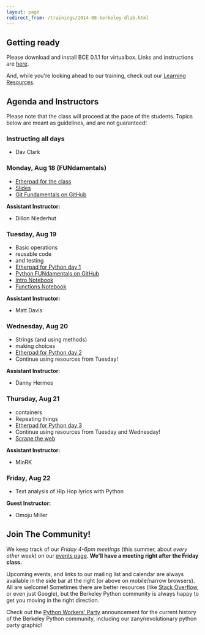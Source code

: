 ```yaml
---
layout: page
redirect_from: /trainings/2014-08-berkeley-dlab.html
---
```

<!-- title: Berkeley D-Lab -- Aug 2014 -->

## Getting ready

Please download and install BCE 0.1.1 for virtualbox. Links and instructions are
[here](http://collaboratool.berkeley.edu/using-virtualbox.html).

And, while you're looking ahead to our training, check out our [Learning
Resources](learning_resources.html).

## Agenda and Instructors

Please note that the class will proceed at the pace of the students. Topics
below are meant as guidelines, and are not guaranteed!

### Instructing all days

 - Dav Clark

### Monday, Aug 18 (FUNdamentals)

 - [Etherpad for the class](https://etherpad.mozilla.org/dlab-pro-fun-08-2014)
 - [Slides](https://docs.google.com/presentation/d/1RwrP4171VsgA-cj4p9h5bfOgZ4xWzH4Op_RlXqBgIss/edit?usp=sharing)
 - [Git Fundamentals on GitHub](https://github.com/dlab-berkeley/git-fundamentals)

**Assistant Instructor:**

 - Dillon Niederhut

### Tuesday, Aug 19

 - Basic operations
 - reusable code
 - and testing
 - [Etherpad for Python day 1](https://etherpad.mozilla.org/dlab-py-fun-day1-08-2014)
 - [Python FUNdamentals on GitHub](https://github.com/dlab-berkeley/python-fundamentals)
 - [Intro Notebook](https://github.com/dlab-berkeley/python-fundamentals/blob/master/cheat-sheets/01-Intro.ipynb)
 - [Functions Notebook](https://github.com/dlab-berkeley/python-fundamentals/blob/master/cheat-sheets/02-Functions%20and%20Using%20Modules.ipynb)

**Assistant Instructor:**

 - Matt Davis

### Wednesday, Aug 20

 - Strings (and using methods)
 - making choices
 - [Etherpad for Python day 2](https://etherpad.mozilla.org/dlab-py-fun-day1-08-2014)
 - Continue using resources from Tuesday!

**Assistant Instructor:**

 - Danny Hermes

### Thursday, Aug 21

 - containers
 - Repeating things
 - [Etherpad for Python day 3](https://etherpad.mozilla.org/dlab-py-fun-day1-08-2014)
 - Continue using resources from Tuesday and Wednesday!
 - [Scrape the web](http://docs.python-guide.org/en/latest/scenarios/scrape/)

**Assistant Instructor:**

 - MinRK

### Friday, Aug 22

 - Text analysis of Hip Hop lyrics with Python

**Guest Instructor:**

 - Omoju Miller

## Join The Community!

We keep track of our *Friday 4-6pm meetings* (this summer, about *every other
week*) on our [events page](/events). **We'll have a meeting right after the
Friday class.**

Upcoming events, and links to our mailing list and calendar are always available
in the side bar at the right (or above on mobile/narrow browsers). All are
welcome! Sometimes there are better resources (like [Stack
Overflow](http://stackoverflow.com), or even just Google), but the Berkeley
Python community is always happy to get you moving in the right direction.

Check out the [Python Workers'
Party](events/2014/01/24/python-workers-party-rally.html) announcement for the
current history of the Berkeley Python community, including our
zany/revolutionary python party graphic!
